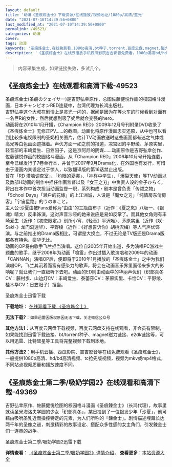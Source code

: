 ```yaml
---
layout: default
title: '动漫《圣痕炼金士》下载资源/在线播放/视频地址/1080p/高清/蓝光'
date: "2021-07-10T14:39:56+0800"
last_modified_at: "2021-07-10T14:39:56+0800"
permalink: /49523/
categories: 动漫
cover:
tags: 动漫
keywords: '圣痕炼金士,在线免费看,1080p高清,bt种子,torrent,百度云盘,magnet,磁力链,迅雷下载资源'
description: '《圣痕炼金士》在线云播放手机西瓜影院吉吉影音免费看，1080p高清bd/hd未删减完整版和tc抢先枪版，mkv/mp4格式，附带bt/torrent种子、magnet/磁力链、百度云盘、网盘资源迅雷下载链接'
---
```


>内容采集生成，如果链接失效，多试几个。


## 《圣痕炼金士》在线观看和高清下载-49523

圣痕炼金士(圣痕のクェイサー)是吉野弘幸原作，总图佐藤健悦作画的校园格斗漫画，日本チャンピオンRED连载中，台湾代理为长鸿出版社。<br />吉野弘幸这个大叔在剧情上是灵光一闪的，据闻是因为在等火车的时候看到对面有一名巨R的女性，然后就想到吸了奶后就会变强的hero。<br />动画将在2010年1月开播，《Champion RED》2009年12月号刊附录DVD收录了《圣痕炼金士》无修正PV……的截图。动画化将原作漫画忠实还原，从中也可以看到比较多电视限制的圣奶相关图片，估计TV动画放送时这些画面都有迷之气体或高光等白色画面遮挡着。声优方面一如之前的报道，凉宫团的平野绫、茅原实里，轻音部的丰崎爱生、日笠阳子，这是京阿尼的阴谋……动画原作是吉野弘幸创作、佐藤健悦作画的校园格斗漫画，从「Champion RED」2006年10月号开始连载，至今已经发行了7卷单行本，并曾于2007年9月Drama化，在外国也有发行，可惜由于漫画内某设定过于惊人，以致翻译版的第16话禁止出版。<br />曾在「RD 潜脑调查室」、「灼眼的夏娜」、「神样中学生」、「爆裂天使」等TV动画以及数部H动画的制作中担任作画监督以及「女王之刃」中负责人设的金子ひらく，将出在本作中首次担当动画监督一职，系列构成・剧本是曾负责「传颂之物」「School Days」「濑户的花嫁」的上江洲诚，人设是「魔女之刃」「纯情房东俏房客」「宇宙星路」的うのまこと。<br />主人公&middot;沙夏由被Fans爱称为&ldquo;由由”的三瓶由布子（近作：《夏之岚》八坂一、《银魂》晴太）反串饰演，这对声音沙哑的她来说应是易如反掌了。而其他女角则有丰崎爱生（近作：《初恋限定。》别所小宵、《轻音》平沢唯）、茅原实里（近作《咲-Saki-》龙门渕透华）、平野绫（近作：《好想告诉你》胡桃沢梅）等人气声优饰演。与之前推出的Drama版相比，可谓是大换血，不过无论是TV版还是Drama版都各有特色、豪华无比。<br />动画的OP将由歌手飞兰担当演唱。这位自2005年开始出道，多为演唱PC游戏主题曲的歌手，继于2008年为动画「喰霊」作出过插入歌演唱和2009年的动画「CANNAN」演唱OP后，便即将于2010年1月播放的「圣痕炼金士」之中为我们演唱OP。飞兰其沉着而富有感染力的歌声，将会在动画音乐界里面带来多大的影响呢？就让我们一直细听下去吧。动画的ED则由动画中的华丽声优们（织部真冬CV：藤村歩、山边灯CV：丰崎爱生、泰蕾莎CV：茅原实里、卡恰CV：平野绫、桂木华CV：日笠阳子）担当。


圣痕炼金士迅雷下载

**下载地址**： [在线观看下载 《圣痕炼金士》](https://www.993dy.com//vod-detail-id-4074.html) 


**无法下载?**：`如果迅雷因版权原因无法下载，关注微信公众号 `

**其他方法1**：从百度云网盘下载视频，百度云网盘支持在线观看，非会员有限制，如果能找到迅雷下载链接、bt/torrent种子、magnet磁力链接、e2dk链接等，可以用迅雷、比特彗星等工具将完整视频下载到本地。

**其他方法2**：用手机云播、西瓜影院、吉吉影音等在线免费观看《圣痕炼金士》，一般提供1080p高清、hd/bd高清视频、tc抢先版视频，视频为mkv或mp4格式，不同站点视频质量和播放速度不同。


## 《圣痕炼金士第二季/吸奶学园2》在线观看和高清下载-49369

吉野弘幸原作、佐藤健悦绘图的校园格斗漫画《圣痕鍊金士》（长鸿代理），故事里就读圣米海洛夫学园的少女「织部真冬」，某日捡到了一位银发少年「沙夏」，他可藉由吸吮圣乳近而操控特定的元素，为人们所称的「鍊金士」。剧情描述埋藏长达两千年的圣像之谜，刺激精彩的故事设定、撘配众多性感的女主角们，引发鍊金士们一连串的战争。


圣痕炼金士第二季/吸奶学园2迅雷下载

**详情查看**： [《圣痕炼金士第二季/吸奶学园2》详情介绍](/movie/49369/)， **查看更多**：[本站资源大全](/movie/t/all/)

